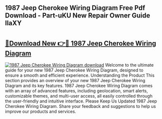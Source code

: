 ## 1987 Jeep Cherokee Wiring Diagram Free Pdf Download - Part-uKU New Repair Owner Guide IlaXY

# <h2><a href="http://dflwwsd.blite.top/?on=1987+Jeep+Cherokee+Wiring+Diagram">🔗Download New 👉🔴 1987 Jeep Cherokee Wiring Diagram</a></h2>

[![1987 Jeep Cherokee Wiring Diagram download](https://i.imgur.com/lujVjoI.png)](http://dflwwsd.blite.top/?on=1987+Jeep+Cherokee+Wiring+Diagram)
Welcome to the ultimate guide for your new 1987 Jeep Cherokee Wiring Diagram, designed to ensure a smooth and efficient experience. Understanding the Product This section provides an overview of your new 1987 Jeep Cherokee Wiring Diagram and its key features. 1987 Jeep Cherokee Wiring Diagram comes with an array of advanced features, including geolocation, smart alerts, customizable themes, and multi-user access, all easily controlled through the user-friendly and intuitive interface. Please Keep Us Updated 1987 Jeep Cherokee Wiring Diagram. Share your feedback and suggestions to help us improve our products and services.
